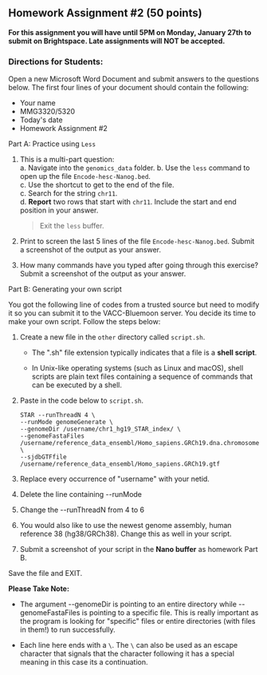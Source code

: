 ## Homework Assignment #2 (50 points)
**For this assignment you will have until 5PM on Monday, January 27th to submit on Brightspace. Late assignments will NOT be accepted.**

### Directions for Students: 
Open a new Microsoft Word Document and submit answers to the questions below. The first four lines of your document should contain the following:  

+ Your name
+ MMG3320/5320
+ Today's date
+ Homework Assignment #2

Part A: Practice using `Less` 

1. This is a multi-part question:   
	a. Navigate into the `genomics_data` folder. 
	b. Use the `less` command to open up the file `Encode-hesc-Nanog.bed`.  
    c. Use the shortcut to get to the end of the file.  
	c. Search for the string `chr11`.     
	d. **Report** two rows that start with `chr11`. Include the start and end position in your answer. 
    
    > Exit the `less` buffer.  

2. Print to screen the last 5 lines of the file `Encode-hesc-Nanog.bed`. Submit a screenshot of the output as your answer.

3. How many commands have you typed after going through this exercise? Submit a screenshot of the output as your answer.

Part B: Generating your own script

You got the following line of codes from a trusted source but need to modify it so you can submit it to the VACC-Bluemoon server. You decide its time to make your own script. Follow the steps below: 

1. Create a new file in the `other` directory called `script.sh`. 

	+ The ".sh" file extension typically indicates that a file is a **shell script**. 

	+ In Unix-like operating systems (such as Linux and macOS), shell scripts are plain text files containing a sequence of commands that can be executed by a shell.

2. Paste in the code below to `script.sh`. 

	```
	STAR --runThreadN 4 \
	--runMode genomeGenerate \
	--genomeDir /username/chr1_hg19_STAR_index/ \
	--genomeFastaFiles /username/reference_data_ensembl/Homo_sapiens.GRCh19.dna.chromosome.1.fa \
	--sjdbGTFfile /username/reference_data_ensembl/Homo_sapiens.GRCh19.gtf 
	```
	
3. Replace every occurrence of "username" with your netid. 

4. Delete the line containing --runMode

5. Change the --runThreadN from 4 to 6  

6. You would also like to use the newest genome assembly, human reference 38 (hg38/GRCh38). Change this as well in your script. 

7. Submit a screenshot of your script in the **Nano buffer** as homework Part B. 

Save the file and EXIT. 

**Please Take Note:** 

+ The argument --genomeDir is pointing to an entire directory while --genomeFastaFiles is pointing to a specific file. This is really important as the program is looking for "specific" files or entire directories (with files in them!) to run successfully. 

+ Each line here ends with a `\`. The `\` can also be used as an escape character that signals that the character following it has a special meaning in this case its a continuation. 
